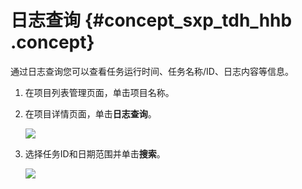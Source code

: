 # 日志查询 {#concept_sxp_tdh_hhb .concept}

通过日志查询您可以查看任务运行时间、任务名称/ID、日志内容等信息。

1.  在项目列表管理页面，单击项目名称。
2.  在项目详情页面，单击**日志查询**。

    ![](http://static-aliyun-doc.oss-cn-hangzhou.aliyuncs.com/assets/img/152430/155434569642257_zh-CN.png)

3.  选择任务ID和日期范围并单击**搜索**。

    ![](http://static-aliyun-doc.oss-cn-hangzhou.aliyuncs.com/assets/img/152430/155434569642259_zh-CN.png)



